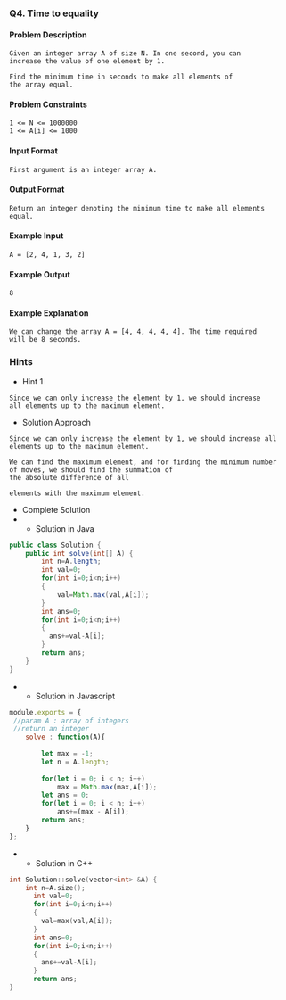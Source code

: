 ### Q4. Time to equality
#### Problem Description
```text
Given an integer array A of size N. In one second, you can 
increase the value of one element by 1.

Find the minimum time in seconds to make all elements of 
the array equal.
```
#### Problem Constraints
```text
1 <= N <= 1000000
1 <= A[i] <= 1000
```
#### Input Format
```text
First argument is an integer array A.
```
#### Output Format
```text
Return an integer denoting the minimum time to make all elements equal.
```
#### Example Input
```text
A = [2, 4, 1, 3, 2]
```
#### Example Output
```text
8
```
#### Example Explanation
```text
We can change the array A = [4, 4, 4, 4, 4]. The time required 
will be 8 seconds.
```
### Hints
* Hint 1
```text
Since we can only increase the element by 1, we should increase 
all elements up to the maximum element.
```
* Solution Approach
```text
Since we can only increase the element by 1, we should increase all 
elements up to the maximum element.

We can find the maximum element, and for finding the minimum number 
of moves, we should find the summation of 
the absolute difference of all 

elements with the maximum element.  
```
* Complete Solution
* * Solution in Java
```java
public class Solution {
    public int solve(int[] A) {
        int n=A.length;
        int val=0;
        for(int i=0;i<n;i++)
        {
            val=Math.max(val,A[i]);
        }
        int ans=0;
        for(int i=0;i<n;i++)
        {
          ans+=val-A[i];
        }
        return ans;
    }
}
```
* * Solution in Javascript
```javascript
module.exports = { 
 //param A : array of integers
 //return an integer
	solve : function(A){
	    
	    let max = -1;
	    let n = A.length;
	    
	    for(let i = 0; i < n; i++)
	        max = Math.max(max,A[i]);
	    let ans = 0;
	    for(let i = 0; i < n; i++)
	        ans+=(max - A[i]);
	    return ans;
	}
};
```
* * Solution in C++
```cpp
int Solution::solve(vector<int> &A) {
    int n=A.size();
      int val=0;
      for(int i=0;i<n;i++)
      {
        val=max(val,A[i]);
      }
      int ans=0;
      for(int i=0;i<n;i++)
      {
        ans+=val-A[i];
      }
      return ans;
}
```

